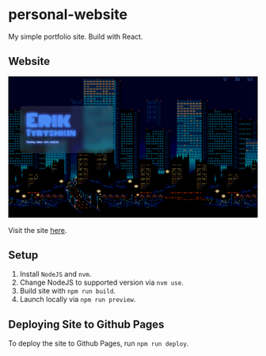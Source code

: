 # personal-website
My simple portfolio site. Build with React.

## Website
![Alt text](./screenshots/home_page.png "Home Page")

Visit the site [here](https://eriktyryshkin.com/).

## Setup
1. Install `NodeJS` and `nvm`.
2. Change NodeJS to supported version via `nvm use`.
3. Build site with `npm run build`.
4. Launch locally via `npm run preview`.

## Deploying Site to Github Pages
To deploy the site to Github Pages, run `npm run deploy`.